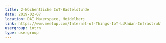 ```yaml
---
title: 2-Wöchentliche IoT-Bastelstunde
date: 2019-02-07
location: DAI Makerspace, Heidelberg
link: https://www.meetup.com/Internet-of-Things-IoT-LoRaWan-Infrastruktur-4-RheinNeckar/events/cmbzlqyzdbkb/
usergroup: iotrn
type: usergroup
---
```

